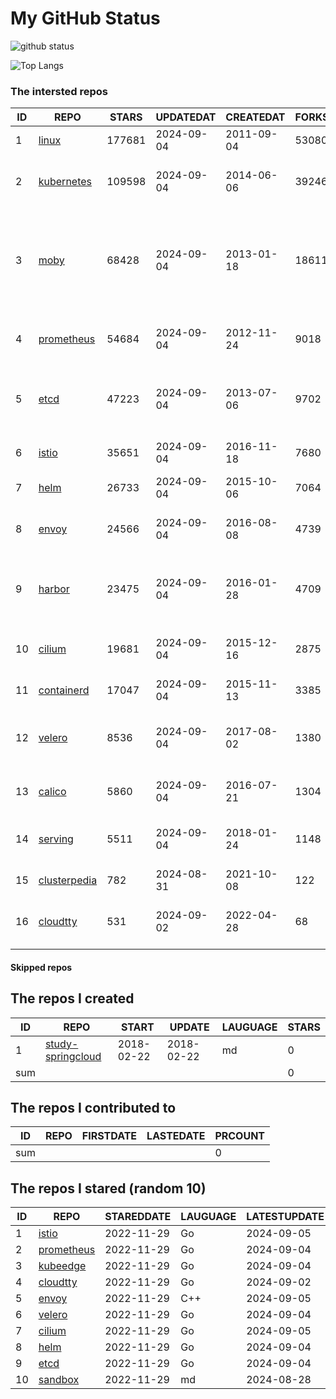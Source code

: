 # My GitHub Status

<img src="https://github-readme-stats-1.yihong0618.vercel.app/api?username=daoqingniu&show_icons=true&&&hide_title=true&count_private=true" alt="github status" />

![Top Langs](https://github-readme-stats-1.yihong0618.vercel.app/api/top-langs/?username=daoqingniu&layout=compact)

<!--START_SECTION:github_repos-->
### The intersted repos
| ID |                              REPO                               | STARS  | UPDATEDAT  | CREATEDAT  | FORKSCOUNT |                                                DESCRIPTIONS                                                |
|----|-----------------------------------------------------------------|--------|------------|------------|------------|------------------------------------------------------------------------------------------------------------|
|  1 | [linux](https://github.com/torvalds/linux)                      | 177681 | 2024-09-04 | 2011-09-04 |      53080 | Linux kernel source tree                                                                                   |
|  2 | [kubernetes](https://github.com/kubernetes/kubernetes)          | 109598 | 2024-09-04 | 2014-06-06 |      39246 | Production-Grade Container Scheduling and Management                                                       |
|  3 | [moby](https://github.com/moby/moby)                            |  68428 | 2024-09-04 | 2013-01-18 |      18611 | The Moby Project - a collaborative project for the container ecosystem to assemble container-based systems |
|  4 | [prometheus](https://github.com/prometheus/prometheus)          |  54684 | 2024-09-04 | 2012-11-24 |       9018 | The Prometheus monitoring system and time series database.                                                 |
|  5 | [etcd](https://github.com/etcd-io/etcd)                         |  47223 | 2024-09-04 | 2013-07-06 |       9702 | Distributed reliable key-value store for the most critical data of a distributed system                    |
|  6 | [istio](https://github.com/istio/istio)                         |  35651 | 2024-09-04 | 2016-11-18 |       7680 | Connect, secure, control, and observe services.                                                            |
|  7 | [helm](https://github.com/helm/helm)                            |  26733 | 2024-09-04 | 2015-10-06 |       7064 | The Kubernetes Package Manager                                                                             |
|  8 | [envoy](https://github.com/envoyproxy/envoy)                    |  24566 | 2024-09-04 | 2016-08-08 |       4739 | Cloud-native high-performance edge/middle/service proxy                                                    |
|  9 | [harbor](https://github.com/goharbor/harbor)                    |  23475 | 2024-09-04 | 2016-01-28 |       4709 | An open source trusted cloud native registry project that stores, signs, and scans content.                |
| 10 | [cilium](https://github.com/cilium/cilium)                      |  19681 | 2024-09-04 | 2015-12-16 |       2875 | eBPF-based Networking, Security, and Observability                                                         |
| 11 | [containerd](https://github.com/containerd/containerd)          |  17047 | 2024-09-04 | 2015-11-13 |       3385 | An open and reliable container runtime                                                                     |
| 12 | [velero](https://github.com/vmware-tanzu/velero)                |   8536 | 2024-09-04 | 2017-08-02 |       1380 | Backup and migrate Kubernetes applications and their persistent volumes                                    |
| 13 | [calico](https://github.com/projectcalico/calico)               |   5860 | 2024-09-04 | 2016-07-21 |       1304 | Cloud native networking and network security                                                               |
| 14 | [serving](https://github.com/knative/serving)                   |   5511 | 2024-09-04 | 2018-01-24 |       1148 | Kubernetes-based, scale-to-zero, request-driven compute                                                    |
| 15 | [clusterpedia](https://github.com/clusterpedia-io/clusterpedia) |    782 | 2024-08-31 | 2021-10-08 |        122 | The Encyclopedia of Kubernetes clusters                                                                    |
| 16 | [cloudtty](https://github.com/cloudtty/cloudtty)                |    531 | 2024-09-02 | 2022-04-28 |         68 | A Friendly Kubernetes CloudShell (Web Terminal) !                                                          |



#### Skipped repos
<!--END_SECTION:github_repos-->

<!--START_SECTION:my_github-->
## The repos I created
| ID  |                                 REPO                                 |   START    |   UPDATE   | LAUGUAGE | STARS |
|-----|----------------------------------------------------------------------|------------|------------|----------|-------|
|   1 | [study-springcloud](https://github.com/daoqingniu/study-springcloud) | 2018-02-22 | 2018-02-22 | md       |     0 |
| sum |                                                                      |            |            |          |     0 |

## The repos I contributed to
| ID  | REPO | FIRSTDATE | LASTEDATE | PRCOUNT |
|-----|------|-----------|-----------|---------|
| sum |      |           |           |       0 |

## The repos I stared (random 10)
| ID |                          REPO                          | STAREDDATE | LAUGUAGE | LATESTUPDATE |
|----|--------------------------------------------------------|------------|----------|--------------|
|  1 | [istio](https://github.com/istio/istio)                | 2022-11-29 | Go       | 2024-09-05   |
|  2 | [prometheus](https://github.com/prometheus/prometheus) | 2022-11-29 | Go       | 2024-09-04   |
|  3 | [kubeedge](https://github.com/kubeedge/kubeedge)       | 2022-11-29 | Go       | 2024-09-04   |
|  4 | [cloudtty](https://github.com/cloudtty/cloudtty)       | 2022-11-29 | Go       | 2024-09-02   |
|  5 | [envoy](https://github.com/envoyproxy/envoy)           | 2022-11-29 | C++      | 2024-09-05   |
|  6 | [velero](https://github.com/vmware-tanzu/velero)       | 2022-11-29 | Go       | 2024-09-04   |
|  7 | [cilium](https://github.com/cilium/cilium)             | 2022-11-29 | Go       | 2024-09-05   |
|  8 | [helm](https://github.com/helm/helm)                   | 2022-11-29 | Go       | 2024-09-04   |
|  9 | [etcd](https://github.com/etcd-io/etcd)                | 2022-11-29 | Go       | 2024-09-04   |
| 10 | [sandbox](https://github.com/cncf/sandbox)             | 2022-11-29 | md       | 2024-08-28   |

<!--END_SECTION:my_github-->
